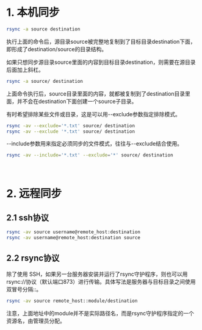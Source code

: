 # 1. 本机同步

```sh
rsync -a source destination
```

执行上面的命令后，源目录source被完整地复制到了目标目录destination下面，即形成了destination/source的目录结构。

如果只想同步源目录source里面的内容到目标目录destination，则需要在源目录后面加上斜杠。

```sh
rsync -a source/ destination
```

上面命令执行后，source目录里面的内容，就都被复制到了destination目录里面，并不会在destination下面创建一个source子目录。

有时希望排除某些文件或目录，这是可以用--exclude参数指定排除模式。

```sh
rsync -av --exclude='*.txt' source/ destination
rsync -av --exclude '*.txt' source/ destination
```

--include参数用来指定必须同步的文件模式，往往与--exclude结合使用。

```sh
rsync -av --include='*.txt' --exclude='*' source/ destination
```

&nbsp;


# 2. 远程同步

## 2.1 ssh协议

```sh
rsync -av source username@remote_host:destination
rsync -av username@remote_host:destination source
```

## 2.2 rsync协议

除了使用 SSH，如果另一台服务器安装并运行了rsync守护程序，则也可以用rsync://协议（默认端口873）进行传输。具体写法是服务器与目标目录之间使用双冒号分隔::。

```sh
rsync -av source remote_host::module/destination
```

注意，上面地址中的module并不是实际路径名，而是rsync守护程序指定的一个资源名，由管理员分配。

